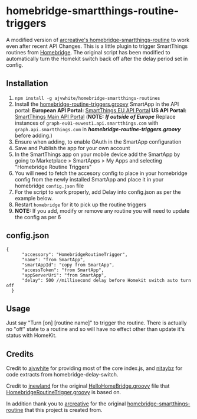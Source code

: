 # homebridge-smartthings-routine-triggers

A modified version of [arcreative's homebridge-smartthings-routine](https://github.com/arcreative/homebridge-smartthings-routine) to work
even after recent API Changes. This is a little plugin to trigger SmartThings
routines from [Homebridge](https://github.com/nfarina/homebridge).
The original script has been modified to automatically turn the Homekit switch back off after the delay period set in config.

## Installation

1. `npm install -g ajvwhite/homebridge-smartthings-routines`
2. Install the [homebridge-routine-triggers.groovy](https://github.com/ajvwhite/homebridge-smartthings-routine-triggers/tree/master/smartapps/ajvwhite/homebridge-routine-triggers.src/homebridge-routine-triggers.groovy) SmartApp in the API portal:
   **European API Portal:** [SmartThings EU API Portal](https://graph-eu01-euwest1.api.smartthings.com/)
   **US API Portal:** [SmartThings Main API Portal](https://graph.api.smartthings.com/)
   \(**NOTE:** ***If outside of Europe*** Replace instances of
   `graph-eu01-euwest1.api.smartthings.com` with `graph.api.smartthings.com` in
   ***homebridge-routine-triggers.groovy*** before adding.\)
3. Ensure when adding, to enable OAuth in the SmartApp configuration
4. Save and Publish the app for your own account
5. In the SmartThings app on your mobile device add the SmartApp by going to
   Marketplace > SmartApps > My Apps and selecting "Homebridge Routine Triggers"
6. You will need to fetch the accesory config to place in your homebridge config
  from the newly installed SmartApp and place it in your homebridge `config.json`
  file
7. For the script to work properly, add Delay into config.json as per the example below.
8. Restart `homebridge` for it to pick up the routine triggers
9. **NOTE:** If you add, modify or remove any routine you will need to update the config
  as per 6

  ## config.json

  ```
  {
        "accessory": "HomebridgeRoutineTrigger",
        "name": "from SmartApp",
        "smartAppId": "copy from SmartApp",
        "accessToken": "from SmartApp",
        "appServerUri": "from SmartApp",
        "delay": 500 //millisecond delay before Homekit switch auto turn off
    }
  ```


## Usage

Just say "Turn \[on\] \[routine name\]" to trigger the routine. There is actually no "off"
state to a routine and so will have no effect other than update it's status with HomeKit.

## Credits

Credit to [ajvwhite](https://github.com/ajvwhite) for providing most of the core index.js, and [nitaybz](https://github.com/nitaybz) for code extracts from homebridge-delay-switch.

Credit to [jnewland](https://github.com/jnewland) for the original [HelloHomeBridge.groovy](https://github.com/jnewland/homebridge/blob/smartthings/accessories/HelloHomeBridge.groovy) file that
[HomebridgeRoutineTrigger.groovy](HomebridgeRoutineTrigger.groovy) is based on.

In addition thank you to [arcreative](https://github.com/arcreative) for the original [homebridge-smartthings-routine](https://github.com/arcreative/homebridge-smartthings-routine)
that this project is created from.
